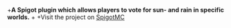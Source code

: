 +**A Spigot plugin which allows players to vote for sun- and rain in specific worlds.**
 +
 +Visit the project on [SpigotMC](https://www.spigotmc.org/resources/weathervote.7642/)